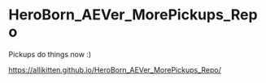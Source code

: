 # HeroBorn_AEVer_MorePickups_Repo
 Pickups do things now :)

https://allikitten.github.io/HeroBorn_AEVer_MorePickups_Repo/
